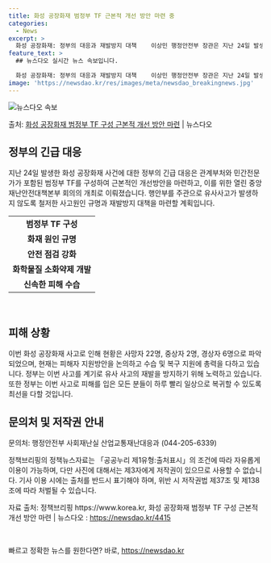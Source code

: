 ```yaml
---
title: 화성 공장화재 범정부 TF 근본적 개선 방안 마련 중
categories:
  - News
excerpt: >
  화성 공장화재: 정부의 대응과 재발방지 대책    이상민 행정안전부 장관은 지난 24일 발생한 화성 공장화재…
feature_text: >
  ## 뉴스다오 실시간 뉴스 속보입니다.

  화성 공장화재: 정부의 대응과 재발방지 대책    이상민 행정안전부 장관은 지난 24일 발생한 화성 공장화재…
image: 'https://newsdao.kr/res/images/meta/newsdao_breakingnews.jpg'
---
```


![뉴스다오 속보](https://newsdao.kr/res/images/meta/newsdao_breakingnews.jpg)

<p>출처: <a href="https://newsdao.kr/4415" rel="dofollow">화성 공장화재 범정부 TF 구성 근본적 개선 방안 마련</a> | 뉴스다오</p>

<h2 data-ke-size="size26">정부의 긴급 대응</h2>
<p data-ke-size="size16">지난 24일 발생한 화성 공장화재 사건에 대한 정부의 긴급 대응은 관계부처와 민간전문가가 포함된 범정부 TF를 구성하여 근본적인 개선방안을 마련하고, 이를 위한 열린 중앙재난안전대책본부 회의의 개최로 이뤄졌습니다. 행안부를 주관으로 유사사고가 발생하지 않도록 철저한 사고원인 규명과 재발방지 대책을 마련할 계획입니다.</p>
<table>
  <tr>
    <td style="text-align: center; height: 17px;"><b>범정부 TF 구성</b></td>
  </tr>
  <tr>
    <td style="text-align: center; height: 17px;"><b>화재 원인 규명</b></td>
  </tr>
  <tr>
    <td style="text-align: center; height: 17px;"><b>안전 점검 강화</b></td>
  </tr>
  <tr>
    <td style="text-align: center; height: 17px;"><b>화학물질 소화약제 개발</b></td>
  </tr>
  <tr>
    <td style="text-align: center; height: 17px;"><b>신속한 피해 수습</b></td>
  </tr>
</table>
<p data-ke-size="size16">&nbsp;</p>

<h2 data-ke-size="size26">피해 상황</h2>
<p data-ke-size="size16">이번 화성 공장화재 사고로 인해 현황은 사망자 22명, 중상자 2명, 경상자 6명으로 파악되었으며, 현재는 피해자 지원방안을 논의하고 수습 및 복구 지원에 총력을 다하고 있습니다. 정부는 이번 사고를 계기로 유사 사고의 재발을 방지하기 위해 노력하고 있습니다. 또한 정부는 이번 사고로 피해를 입은 모든 분들이 하루 빨리 일상으로 복귀할 수 있도록 최선을 다할 것입니다.</p>

<h2 data-ke-size="size26">문의처 및 저작권 안내</h2>
<p data-ke-size="size16">문의처: 행정안전부 사회재난실 산업교통재난대응과 (044-205-6339)</p>
<p data-ke-size="size16">정책브리핑의 정책뉴스자료는 「공공누리 제1유형:출처표시」의 조건에 따라 자유롭게 이용이 가능하며, 다만 사진에 대해서는 제3자에게 저작권이 있으므로 사용할 수 없습니다. 기사 이용 시에는 출처를 반드시 표기해야 하며, 위반 시 저작권법 제37조 및 제138조에 따라 처벌될 수 있습니다.</p>
<p data-ke-size="size16">자료 출처: 정책브리핑 https://www.korea.kr, 화성 공장화재 범정부 TF 구성 근본적 개선 방안 마련 | 뉴스다오 : <a href="https://newsdao.kr/4415">https://newsdao.kr/4415</a></p>
<p data-ke-size="size16">&nbsp;</p> 

빠르고 정확한 뉴스를 원한다면? 바로, <a href="https://newsdao.kr" rel="dofollow">https://newsdao.kr</a>


    
